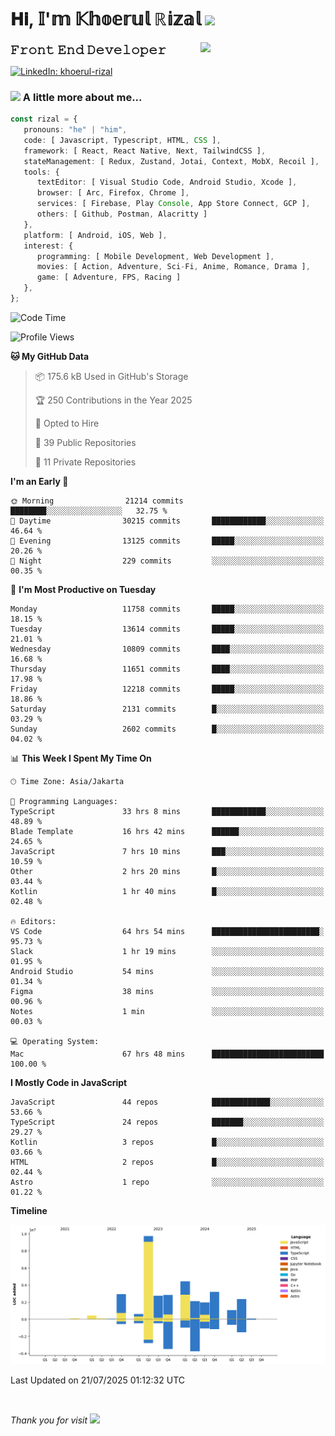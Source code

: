<h1> 𝐇𝐢, 𝕀'𝕞 𝕂𝕙𝕠𝕖𝕣𝕦𝕝 ℝ𝕚𝕫𝕒𝕝 <img src="https://media.giphy.com/media/mGcNjsfWAjY5AEZNw6/giphy.gif" width="50"></h1>
<img align='right' src="https://media.giphy.com/media/v1.Y2lkPTc5MGI3NjExOWI2ajR2NGJubzBsZHFuaHMwajRrcDNsNXJwOG8yb3F0NjhkNXF4OSZlcD12MV9pbnRlcm5hbF9naWZfYnlfaWQmY3Q9cw/fkZukR450RQ1qnGaq9/giphy.gif" width="200">
<strong style="font-size:20px;">𝙵𝚛𝚘𝚗𝚝 𝙴𝚗𝚍 𝙳𝚎𝚟𝚎𝚕𝚘𝚙𝚎𝚛</strong>
</p></em>

[![LinkedIn: khoerul-rizal](https://img.shields.io/badge/khoerul--rizal-blue?style=flat-square&logo=Linkedin&logoColor=white&link=https://www.linkedin.com/in/khoerul-rizal/)](https://www.linkedin.com/in/khoerul-rizal/)

### <img src="https://media.giphy.com/media/VgCDAzcKvsR6OM0uWg/giphy.gif" width="50"> A little more about me...

```typescript
const rizal = {
   pronouns: "he" | "him",
   code: [ Javascript, Typescript, HTML, CSS ],
   framework: [ React, React Native, Next, TailwindCSS ],
   stateManagement: [ Redux, Zustand, Jotai, Context, MobX, Recoil ],
   tools: {
      textEditor: [ Visual Studio Code, Android Studio, Xcode ],
      browser: [ Arc, Firefox, Chrome ],
      services: [ Firebase, Play Console, App Store Connect, GCP ],
      others: [ Github, Postman, Alacritty ]
   },
   platform: [ Android, iOS, Web ],
   interest: {
      programming: [ Mobile Development, Web Development ],
      movies: [ Action, Adventure, Sci-Fi, Anime, Romance, Drama ],
      game: [ Adventure, FPS, Racing ]
   },
};
```

<!--START_SECTION:waka-->
![Code Time](http://img.shields.io/badge/Code%20Time-3%2C432%20hrs%2059%20mins-blue)

![Profile Views](http://img.shields.io/badge/Profile%20Views-0-blue)

**🐱 My GitHub Data** 

> 📦 175.6 kB Used in GitHub's Storage 
 > 
> 🏆 250 Contributions in the Year 2025
 > 
> 💼 Opted to Hire
 > 
> 📜 39 Public Repositories 
 > 
> 🔑 11 Private Repositories 
 > 
**I'm an Early 🐤** 

```text
🌞 Morning                21214 commits       ████████░░░░░░░░░░░░░░░░░   32.75 % 
🌆 Daytime                30215 commits       ████████████░░░░░░░░░░░░░   46.64 % 
🌃 Evening                13125 commits       █████░░░░░░░░░░░░░░░░░░░░   20.26 % 
🌙 Night                  229 commits         ░░░░░░░░░░░░░░░░░░░░░░░░░   00.35 % 
```
📅 **I'm Most Productive on Tuesday** 

```text
Monday                   11758 commits       █████░░░░░░░░░░░░░░░░░░░░   18.15 % 
Tuesday                  13614 commits       █████░░░░░░░░░░░░░░░░░░░░   21.01 % 
Wednesday                10809 commits       ████░░░░░░░░░░░░░░░░░░░░░   16.68 % 
Thursday                 11651 commits       ████░░░░░░░░░░░░░░░░░░░░░   17.98 % 
Friday                   12218 commits       █████░░░░░░░░░░░░░░░░░░░░   18.86 % 
Saturday                 2131 commits        █░░░░░░░░░░░░░░░░░░░░░░░░   03.29 % 
Sunday                   2602 commits        █░░░░░░░░░░░░░░░░░░░░░░░░   04.02 % 
```


📊 **This Week I Spent My Time On** 

```text
🕑︎ Time Zone: Asia/Jakarta

💬 Programming Languages: 
TypeScript               33 hrs 8 mins       ████████████░░░░░░░░░░░░░   48.89 % 
Blade Template           16 hrs 42 mins      ██████░░░░░░░░░░░░░░░░░░░   24.65 % 
JavaScript               7 hrs 10 mins       ███░░░░░░░░░░░░░░░░░░░░░░   10.59 % 
Other                    2 hrs 20 mins       █░░░░░░░░░░░░░░░░░░░░░░░░   03.44 % 
Kotlin                   1 hr 40 mins        █░░░░░░░░░░░░░░░░░░░░░░░░   02.48 % 

🔥 Editors: 
VS Code                  64 hrs 54 mins      ████████████████████████░   95.73 % 
Slack                    1 hr 19 mins        ░░░░░░░░░░░░░░░░░░░░░░░░░   01.95 % 
Android Studio           54 mins             ░░░░░░░░░░░░░░░░░░░░░░░░░   01.34 % 
Figma                    38 mins             ░░░░░░░░░░░░░░░░░░░░░░░░░   00.96 % 
Notes                    1 min               ░░░░░░░░░░░░░░░░░░░░░░░░░   00.03 % 

💻 Operating System: 
Mac                      67 hrs 48 mins      █████████████████████████   100.00 % 
```

**I Mostly Code in JavaScript** 

```text
JavaScript               44 repos            █████████████░░░░░░░░░░░░   53.66 % 
TypeScript               24 repos            ███████░░░░░░░░░░░░░░░░░░   29.27 % 
Kotlin                   3 repos             █░░░░░░░░░░░░░░░░░░░░░░░░   03.66 % 
HTML                     2 repos             █░░░░░░░░░░░░░░░░░░░░░░░░   02.44 % 
Astro                    1 repo              ░░░░░░░░░░░░░░░░░░░░░░░░░   01.22 % 
```



**Timeline**

![Lines of Code chart](https://raw.githubusercontent.com/khoerulrizal/khoerulrizal/main/assets/bar_graph.png)


 Last Updated on 21/07/2025 01:12:32 UTC
<!--END_SECTION:waka-->
</details>
<br/>

<em>Thank you for visit</em> <img src="https://media.giphy.com/media/v1.Y2lkPTc5MGI3NjExcHdvNm1qZWtjaGw0ZjdwM3Z3NnY2dHlueTVuODBta2FiY20wM2YybSZlcD12MV9pbnRlcm5hbF9naWZfYnlfaWQmY3Q9cw/tV25tpdKqdFa9x81k2/giphy.gif" width="40">
